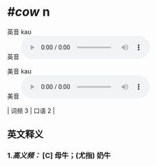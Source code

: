 # ***\#cow*** n
英音 kaʊ  
英音
<audio src="./media/cow-B.aac" controls="controls"></audio>

美音 kaʊ  
美音
<audio src="./media/cow.aac" controls="controls"></audio>



| 词频 3 | 口语 2 |  

英文释义
---
### 1.*高义频：* **[C] 母牛；(尤指) 奶牛**  


